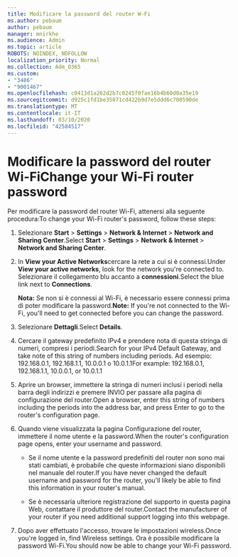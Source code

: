```yaml
---
title: Modificare la password del router W-Fi
ms.author: pebaum
author: pebaum
manager: mnirkhe
ms.audience: Admin
ms.topic: article
ROBOTS: NOINDEX, NOFOLLOW
localization_priority: Normal
ms.collection: Adm_O365
ms.custom:
- "3486"
- "9001467"
ms.openlocfilehash: c0413d1a262d2b7c0245f0fae16b4b60d0a35e19
ms.sourcegitcommit: d925c1fd1be35071cd422b9d7e5ddd6c700590de
ms.translationtype: MT
ms.contentlocale: it-IT
ms.lasthandoff: 03/10/2020
ms.locfileid: "42584517"
---
```

# <a name="change-your-wi-fi-router-password"></a><span data-ttu-id="f5178-102">Modificare la password del router Wi-Fi</span><span class="sxs-lookup"><span data-stu-id="f5178-102">Change your Wi-Fi router password</span></span>

<span data-ttu-id="f5178-103">Per modificare la password del router Wi-Fi, attenersi alla seguente procedura:</span><span class="sxs-lookup"><span data-stu-id="f5178-103">To change your Wi-Fi router's password, follow these steps:</span></span>

1. <span data-ttu-id="f5178-104">Selezionare **Start** > **Settings** > **Network & Internet** > **Network and Sharing Center**.</span><span class="sxs-lookup"><span data-stu-id="f5178-104">Select **Start** > **Settings** > **Network & Internet** > **Network and Sharing Center**.</span></span>

2. <span data-ttu-id="f5178-105">In **View your Active Networks**cercare la rete a cui si è connessi.</span><span class="sxs-lookup"><span data-stu-id="f5178-105">Under **View your active networks**, look for the network you're connected to.</span></span> <span data-ttu-id="f5178-106">Selezionare il collegamento blu accanto a **connessioni**.</span><span class="sxs-lookup"><span data-stu-id="f5178-106">Select the blue link next to **Connections**.</span></span><br>

   <span data-ttu-id="f5178-107">**Nota:** Se non si è connessi al Wi-Fi, è necessario essere connessi prima di poter modificare la password.</span><span class="sxs-lookup"><span data-stu-id="f5178-107">**Note:** If you're not connected to the Wi-Fi, you'll need to get connected before you can change the password.</span></span>

3. <span data-ttu-id="f5178-108">Selezionare **Dettagli**.</span><span class="sxs-lookup"><span data-stu-id="f5178-108">Select **Details**.</span></span>

4. <span data-ttu-id="f5178-109">Cercare il gateway predefinito IPv4 e prendere nota di questa stringa di numeri, compresi i periodi.</span><span class="sxs-lookup"><span data-stu-id="f5178-109">Search for your IPv4 Default Gateway, and take note of this string of numbers including periods.</span></span> <span data-ttu-id="f5178-110">Ad esempio: 192.168.0.1, 192.168.1.1, 10.0.0.1 o 10.0.1.1</span><span class="sxs-lookup"><span data-stu-id="f5178-110">For example: 192.168.0.1, 192.168.1.1, 10.0.0.1, or 10.0.1.1</span></span>

5. <span data-ttu-id="f5178-111">Aprire un browser, immettere la stringa di numeri inclusi i periodi nella barra degli indirizzi e premere INVIO per passare alla pagina di configurazione del router.</span><span class="sxs-lookup"><span data-stu-id="f5178-111">Open a browser, enter this string of numbers including the periods into the address bar, and press Enter to go to the router's configuration page.</span></span>

6. <span data-ttu-id="f5178-112">Quando viene visualizzata la pagina Configurazione del router, immettere il nome utente e la password.</span><span class="sxs-lookup"><span data-stu-id="f5178-112">When the router's configuration page opens, enter your username and password.</span></span><br>
   - <span data-ttu-id="f5178-113">Se il nome utente e la password predefiniti del router non sono mai stati cambiati, è probabile che queste informazioni siano disponibili nel manuale del router.</span><span class="sxs-lookup"><span data-stu-id="f5178-113">If you have never changed the default username and password for the router, you'll likely be able to find this information in your router's manual.</span></span>

   - <span data-ttu-id="f5178-114">Se è necessaria ulteriore registrazione del supporto in questa pagina Web, contattare il produttore del router.</span><span class="sxs-lookup"><span data-stu-id="f5178-114">Contact the manufacturer of your router if you need additional support logging into this webpage.</span></span>

7. <span data-ttu-id="f5178-115">Dopo aver effettuato l'accesso, trovare le impostazioni wireless.</span><span class="sxs-lookup"><span data-stu-id="f5178-115">Once you're logged in, find Wireless settings.</span></span> <span data-ttu-id="f5178-116">Ora è possibile modificare la password Wi-Fi.</span><span class="sxs-lookup"><span data-stu-id="f5178-116">You should now be able to change your Wi-Fi password.</span></span>
